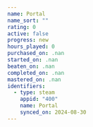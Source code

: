 ```yaml
---
name: Portal
name_sort: ""
rating: 0
active: false
progress: new
hours_played: 0
purchased_on: .nan
started_on: .nan
beaten_on: .nan
completed_on: .nan
mastered_on: .nan
identifiers:
  - type: steam
    appid: "400"
    name: Portal
    synced_on: 2024-08-30
---
```


